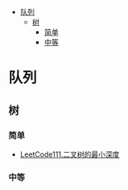 <!-- TOC -->

- [队列](#队列)
  - [树](#树)
    - [简单](#简单)
    - [中等](#中等)

<!-- /TOC -->
# 队列
## 树
### 简单
- [LeetCode111.二叉树的最小深度](https://leetcode-cn.com/problems/minimum-depth-of-binary-tree/)
### 中等